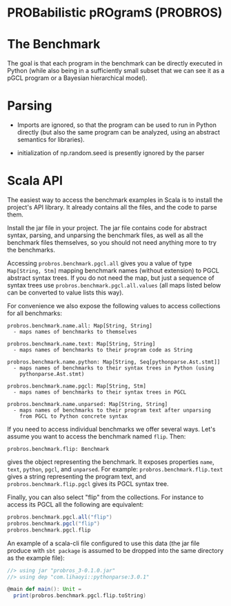 # PROBabilistic pROgramS (PROBROS)

# The Benchmark

The goal is that each program in the benchmark can be directly
executed in Python (while also being in a sufficiently small subset
that we can see it as a pGCL program or a Bayesian hierarchical
model).

# Parsing

- Imports are ignored, so that the program can be used to run in
  Python directly (but also the same program can be analyzed, using
  an abstract semantics for libraries).

- initialization of np.random.seed is presently ignored by the parser

# Scala API

The easiest way to access the benchmark examples in Scala is to
install the project's API library. It already contains all the files,
and the code to parse them.

Install the jar file in your project. The jar file contains code for
abstract syntax, parsing, and unparsing the benchmark files, as well
as all the benchmark files themselves, so you should not need anything
more to try the benchmarks.

Accessing `probros.benchmark.pgcl.all` gives you a value of type
`Map[String, Stm]` mapping benchmark names (without extension) to PGCL
abstract syntax trees.  If you do not need the map, but just a
sequence of syntax trees use `probros.benchmark.pgcl.all.values` (all
maps listed below can be converted to value lists this way).

For convenience we also expose the following
values to access collections for all benchmarks:

```
probros.benchmark.name.all: Map[String, String]
  - maps names of benchmarks to themselves

probros.benchmark.name.text: Map[String, String]
  - maps names of benchmarks to their program code as String

probros.benchmark.name.python: Map[String, Seq[pythonparse.Ast.stmt]]
  - maps names of benchmarks to their syntax trees in Python (using
    pythonparse.Ast.stmt)

probros.benchmark.name.pgcl: Map[String, Stm]
  - maps names of benchmarks to their syntax trees in PGCL

probros.benchmark.name.unparsed: Map[String, String]
  - maps names of benchmarks to their program text after unparsing
    from PGCL to Python concrete syntax
```

If you need to access individual benchmarks we offer several ways.
Let's assume you want to access the benchmark named `flip`. Then:

```
probros.benchmark.flip: Benchmark
```
gives the object representing the benchmark. It exposes properties
`name`, `text`, `python`, `pgcl`, and `unparsed`. For example:
`probros.benchmark.flip.text` gives a string representing the program
text, and `probros.benchmark.flip.pgcl` gives its PGCL syntax tree.

Finally, you can also select "flip" from the collections. For instance
to access its PGCL all the following are equivalent:

```scala
probros.benchmark.pgcl.all("flip")
probros.benchmark.pgcl("flip")
probros.benchmark.pgcl.flip
```

An example of a scala-cli file configured to use this data (the jar
file produce with `sbt package` is assumed to be dropped into the same
directory as the example file):
```scala
//> using jar "probros_3-0.1.0.jar"
//> using dep "com.lihaoyi::pythonparse:3.0.1"

@main def main(): Unit =
  print(probros.benchmark.pgcl.flip.toString)
```
